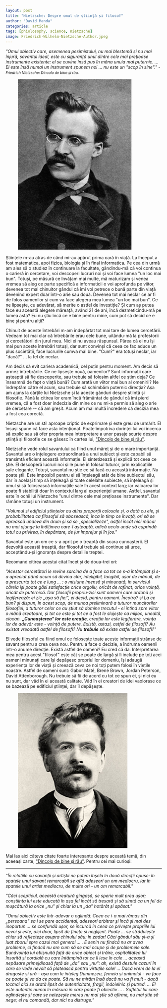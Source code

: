 ```yaml
---
layout: post
title: "Nietzsche: Despre omul de știință și filosof"
author: "David Manda"
categories: article
tags: [phiolosophy, science, nietzsche]
image: Friedrich-Wilhelm-Nietzsche-Author.jpeg
---
```


_"Omul obiectiv care, asemenea pesimistului, nu mai blestemă și nu mai înjură, savantul ideal, este cu siguranță unul dintre cele mai prețioase instrumente existente: el se cuvine însă pus în mâna unuia mai puternic. ... El este însă numai un instrument spunem noi ... nu este un "scop în sine"."_ - <i><small>Friedrich Nietzsche: Dincolo de bine și rău.</small></i>

<figure>
  <img src="/assets/img/Nietzsche1869.jpeg" alt="drawing" height=550/>
</figure>

Științele m-au atras de când mi-au apărut prima oară în viață. La început a fost matematica, apoi fizica, biologia și în final informatica. Pe cea din urmă am ales să o studiez în continuare la facultate, gândindu-mă că voi continua o carieră în cercetare, voi descoperi lucruri noi și voi face lumea "un loc mai bun". Totuși, pe măsură ce învățam mai multe, mă maturizam și venea vremea să aleg ce parte specifică a informaticii o voi aprofunda pe viitor, devenea tot mai chinuitor gândul că îmi voi petrece o bună parte din viață devenind expert doar într-o arie sau două. Devenea tot mai neclar ce ar fi de folos oamenilor și cum va face alegera mea lumea "un loc mai bun". Ce ne lipsește, cu adevărat, să merite o astfel de investiție? Și cum aș putea face eu această alegere măreață, având 21 de ani, încă dezmeticindu-mă pe lumea asta? Eu nu știu încă ce e bine pentru mine, cum pot să decid ce e bine și pentru alții?

Chinuit de aceste întrebări m-am îndepărtat tot mai tare de lumea cercetării. Vedeam tot mai clar că întrebările erau cele bune, uitându-mă la profestorii și cercetătorii din jurul meu. Nici ei nu aveau răspunsul. Părea că ei nu își mai pun aceste întrebări totuși, dar sunt convinși că ceea ce fac aduce un plus societății, face lucrurile cumva mai bine. "Cum?" era totuși neclar, iar "dacă?" ... la fel de neclar.

Am decis să evit cariera academică, cel puțin pentru moment. Am decis să urmez întrebrările. Ce ne lipsește nouă, oamenilor? Sunt informații care așteaptă să fie descoperite, sau trebuie să folosim altfel ce știm deja? Ce înseamnă de fapt o viață bună? Cum arată un viitor mai bun al omenirii? Ne îndreptăm către el acum, sau trebuie să schimbăm puternic direcția? Așa am ajuns la cărțile lui Nietzsche și la aceste gânduri despre știință și filosofie. Până la citirea lor eram încă frământat de gândul că îmi pierd vremea, că a fost doar indecizia din mine ce nu mi-a permis să aleg o arie de cercetare -- că am greșit. Acum am mai multă încredere că decizia mea a fost cea corectă.

Nietzsche are un stil aproape criptic de exprimare și este greu de urmărit. El însuși spune că face asta intenționat. Poate împotriva dorinței lui voi încerca să explic sau să ofer propria mea interpretare a unor pasaje scurte despre știință și filosofie ce se găsesc în cartea lui, ["Dincolo de bine și rău"](https://carturesti.ro/carte/dincolo-de-bine-si-de-rau-734831523?p=2).

Nietzsche vede rolul savantului ca fiind unul măreț și de o mare importanță. Savantul are o înțelegere extraordinară a unui subiect și este capabil să transimtă eficient această informație. El sintetizează și explică tot ceea ce știe. El descoperă lucruri noi și le pune în folosul tuturor, prin explicațiile sale elegante. Totuși, savantul nu știe ce să facă cu această informație. Nu poate știi. Este imposibil pentru el să înțeleagă atât de bine subiectul său, dar în același timp să înțeleagă și toate celelalte subiecte, să înțeleagă și omul și să folosească informațiile sale în acest context larg; iar valoarea lor poate fi stabilită doar în contextul larg al experienței umane. Astfel, savantul este în ochii lui Nietzsche "unul dintre cele mai prețioase instrumente". Dar rămâne totuși un instrument.

_"Volumul și edificiul științelor au atins proporții colosale și, o dată cu ele, și probabilitatea ca filosoful să obosească, înca în timp ce învață, ori să se oprească undeva din drum și să se „specializeze", astfel încât nici măcar nu mai ajunge la înălțimea care-l așteaptă, adică acolo unde să cuprindă totul cu privirea, în depărtare, de jur împrejur și în jos."_

Savantul este un om ce s-a oprit pe o treaptă din scara cunoașterii. El dezvoltă această treaptă, dar filosoful trebuie să continue să urce, acceptându-și ignoranța despre detaliile treptei.

Recomand citirea acestui citat încet și de doua-trei ori:

_"Acestor cercetători le revine sarcina de a face ca tot ce s-a întâmplat și s-a apreciat până acum să devina clar, inteligibil, tangibil, ușor de mânuit, de a prescurta tot ce e lung ... : o misiune imensă și minunată, în serviciul căreia iși poate găsi satisfacție orice orgoliu, oricât de rafinat, orice voință, oricât de puternică. Dar filosofii propriu-ziși sunt oameni care ordonă și legiferează: ei zic „așa să fie!", ei decid, pentru oameni. Încotro? și La ce bun? și dispun, în acest scop, de munca preliminară a tuturor muncitorilor filosofiei, a tuturor celor ce au știut să domine trecutul - ei întind spre viitor o mână creatoare, și tot ce este și tot ce a fost le slujește ca mijloc, unealtă, ciocan. **„Cunoașterea" lor este creație**, creația lor este legiferare, voința lor de adevăr este - voință de putere. Există, astazi, astfel de filosofi? Au existat vreodată astfel de filosofi? Nu **trebuie** să existe astfel de filosofi?"_

El vede filosoful ca fiind omul ce folosește toate aceste informații strânse de savant pentru a crea ceva nou. Pentru a face o decizie, a îndruma oamenii într-o anume direcție. Există astfel de oameni? Eu cred că da. Interpretarea mea pentru acest "filosof" este cât se poate de largă și îi include pe toți acei oameni minunați care își depășesc propriul lor domeniu, își adaugă experiența lor de viață și creează ceva ce noi toți putem folosi în viețile noastre. Astfel de oameni sunt: Gabor Maté, Brené Brown, Jordan Peterson, David Attenborough. Nu trebuie să fii de acord cu tot ce spun ei, și nici eu nu sunt, dar văd în ei această calitate. Văd în ei creatori de idei vaolorase ce se bazează pe edificiul științei, dar îl depășește.

<figure>
  <img src="/assets/img/Nietzsche.jpeg" alt="drawing" height=500/>
</figure>

Mai las aici câteva citate foarte interesante despre această temă, din aceeași carte, ["Dincolo de bine și rău"](https://carturesti.ro/carte/dincolo-de-bine-si-de-rau-734831523?p=2). Pentru cei mai curioși:

---

_"În relatiile cu savanții și artiștii ne putem înșela în două direcții opuse: în spatele unui savant remarcabil se află adeseori un om mediocru, iar în spatele unui artist mediocru, de multe ori - un om remarcabil."_

_"Căci scepticul, această creatură gingașă, se sperie mult prea ușor; conștiinta lui este educată în așa fel încât să tresară și să simtă ca un fel de mușcătură la orice „nu" și chiar la un „da" hotărât și apăsat."_

_"Omul obiectiv este într-adevar o oglindă: Ceea ce i-a mai rămas din „persoana" sa i se pare accidental, adeseori arbitrar și încă și mai des inoportun ... se confundă ușor, se încurcă în ceea ce privește propriile lui nevoi și este, aici doar, lipsit de finețe si neglijent. Poate ... se străduiește chiar să reflecteze asupra chinului său: în zadar! Căci gândul său și-a și luat zborul spre cazul mai general ... . E senin nu findcă nu ar avea probleme, ci findcă nu are cum să se mai ocupe și de problemele sale. Bunăvoința lui obișnuită față de orice obiect și trăire, ospitalitatea lui însorită și cordială cu care întâmpină tot ce îi iese în cale ... această nepăsare primejdioasă față de „da" sau „nu": ah, există destule cazuri în care se vede nevoit să platească pentru virtuțile sale! ... Dacă vrem de la el dragoste și ură - așa cum le înteleg Dumnezeu, femeia și animalul - va face ce poate și va da ce poate. Să nu ne mirăm însă dacă nu va fi mult - dacă tocmai aici se arată lipsit de autenticitate, fragil, îndoielnic și putred. ... El este autentic numai în măsura în care poate fi obiectiv ... . Sufletul lui care oglindește și care se netezește mereu nu mai știe să afirme, nu mai știe să nege; el nu comandă, dar nici nu distruge."_
